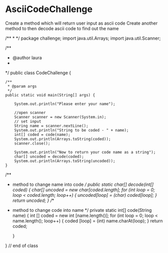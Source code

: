 # AsciiCodeChallenge
Create a method which will return user input as ascii code
Create another method to then decode ascii code to find out the name

/**
 * 
 */
package challenge;
import java.util.Arrays;
import java.util.Scanner;

/**
 * @author laura
 *
 */
public class CodeChallenge {

	/**
	 * @param args
	 */
	public static void main(String[] args) {
		
		System.out.println("Please enter your name");
		
		//open scanner
		Scanner scanner = new Scanner(System.in);
		// set input
		String name = scanner.nextLine();
		System.out.println("String to be coded - " + name);
		int[] coded = code(name);
		System.out.println(Arrays.toString(coded));
		scanner.close();
		
		System.out.println("Now to return your code name as a string");
		char[] uncoded = decode(coded);
		System.out.println(Arrays.toString(uncoded));
	}
  
  /**
  * method to change name into code
  */
	public static char[] decode(int[] coded) {
		char[] uncoded = new char[coded.length];
		for (int loop = 0; loop < coded.length; loop++) {
			uncoded[loop] = (char) coded[loop];
		}
		return uncoded;
	}
    /**
  * method to change code into name
  */
	private static int[] code(String name) {
		int [] coded = new int [name.length()];
		for (int loop = 0; loop < name.length(); loop++) {
			coded [loop] = (int) name.charAt(loop);
	}
		return coded;

	}
	
			
			
} // end of class
		
		
		
	



